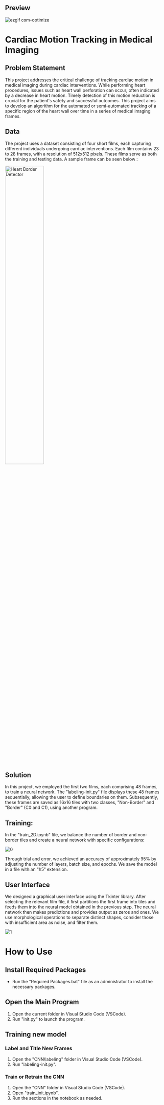  ## Preview
![ezgif com-optimize](https://github.com/ali-rzb/Heart-Border-Detector/assets/63366614/6e84384d-9f70-4800-86bb-e13e7ec52238)

# Cardiac Motion Tracking in Medical Imaging
## Problem Statement

This project addresses the critical challenge of tracking cardiac motion in medical imaging during cardiac interventions. While performing heart procedures, issues such as heart wall perforation can occur, often indicated by a decrease in heart motion. Timely detection of this motion reduction is crucial for the patient's safety and successful outcomes. This project aims to develop an algorithm for the automated or semi-automated tracking of a specific region of the heart wall over time in a series of medical imaging frames.

## Data

The project uses a dataset consisting of four short films, each capturing different individuals undergoing cardiac interventions. Each film contains 23 to 28 frames, with a resolution of 512x512 pixels. These films serve as both the training and testing data. A sample frame can be seen below : 

<img src="https://github.com/ali-rzb/Heart-Border-Detector/assets/63366614/565da269-0627-4cb7-a6eb-c7cb10f4977d" alt="Heart Border Detector" width="50%" style="margin: 0 auto"/>

## Solution
In this project, we employed the first two films, each comprising 48 frames, to train a neural network. The "labeling-init.py" file displays these 48 frames sequentially, allowing the user to define boundaries on them. Subsequently, these frames are saved as 16x16 tiles with two classes, "Non-Border" and "Border" (C0 and C1), using another program.

## Training:
In the "train_2D.ipynb" file, we balance the number of border and non-border tiles and create a neural network with specific configurations:

![0](https://github.com/ali-rzb/Heart-Border-Detector/assets/63366614/62523d17-787c-42ec-8536-d8c5b1849efd)

Through trial and error, we achieved an accuracy of approximately 95% by adjusting the number of layers, batch size, and epochs. We save the model in a file with an "h5" extension.

## User Interface
We designed a graphical user interface using the Tkinter library. After selecting the relevant film file, it first partitions the first frame into tiles and feeds them into the neural model obtained in the previous step. The neural network then makes predictions and provides output as zeros and ones. We use morphological operations to separate distinct shapes, consider those with insufficient area as noise, and filter them.

![1](https://github.com/ali-rzb/Heart-Border-Detector/assets/63366614/e53b7f2d-adb6-41b2-a0ad-6f814d1b24b3)

# How to Use

## Install Required Packages
- Run the "Required Packages.bat" file as an administrator to install the necessary packages.

## Open the Main Program
1. Open the current folder in Visual Studio Code (VSCode).
2. Run "init.py" to launch the program.

## Training new model
### Label and Title New Frames
1. Open the "CNN\labeling" folder in Visual Studio Code (VSCode).
2. Run "labeling-init.py".

### Train or Retrain the CNN
1. Open the "CNN" folder in Visual Studio Code (VSCode).
2. Open "train_init.ipynb".
3. Run the sections in the notebook as needed.
